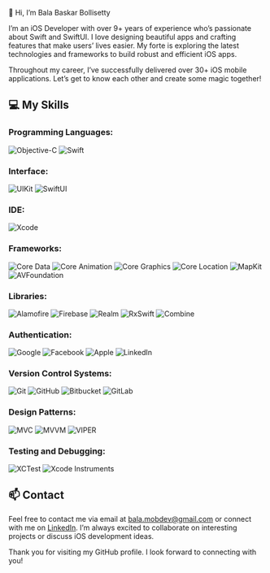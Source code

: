 👋 Hi, I’m Bala Baskar Bollisetty

I’m an iOS Developer with over 9+ years of experience who’s passionate about Swift and SwiftUI. I love designing beautiful apps and crafting features that make users’ lives easier. My forte is exploring the latest technologies and frameworks to build robust and efficient iOS apps.

Throughout my career, I’ve successfully delivered over 30+ iOS mobile applications. Let’s get to know each other and create some magic together!

## 💻 My Skills

### Programming Languages:
![Objective-C](https://camo.githubusercontent.com/43c91b7b71ad205fb4b0235841ef68c2b216a15551e5059520f51d3307fb2070/68747470733a2f2f696d672e736869656c64732e696f2f62616467652f6f626a6563746976652d2d632d3433384546463f7374796c653d666f722d7468652d6261646765266c6f676f3d6170706c65266c6f676f436f6c6f723d7768697465)
![Swift](https://camo.githubusercontent.com/05c34d21791b01055d15a9b9814c71d1da128b6fdd50e674cf1c8cefd7c25bef/68747470733a2f2f696d672e736869656c64732e696f2f62616467652f73776966742d4635344132413f7374796c653d666f722d7468652d6261646765266c6f676f3d7377696674266c6f676f436f6c6f723d7768697465)

### Interface:
![UIKit](https://camo.githubusercontent.com/8a9f0a1833d301e41d2f9b92150dd3f749e58bf6d59961b0c7e54f7a57f39468/68747470733a2f2f696d672e736869656c64732e696f2f62616467652f75696b69742d3233393646333f7374796c653d666f722d7468652d6261646765266c6f676f3d7377696674266c6f676f436f6c6f723d7768697465)
![SwiftUI](https://camo.githubusercontent.com/5d00a539d73f84f3fbbea55217444b192c21ce70b959cf982bf997396ee67617/68747470733a2f2f696d672e736869656c64732e696f2f62616467652f737769667475692d3030374146463f7374796c653d666f722d7468652d6261646765266c6f676f3d7377696674266c6f676f436f6c6f723d7768697465)

### IDE:
![Xcode](https://camo.githubusercontent.com/53be7dea3e6ac81143cdec915e7c2eadb03d2f75d01e87dc56e02ca440057446/68747470733a2f2f696d672e736869656c64732e696f2f62616467652f78636f64652d3135373546393f7374796c653d666f722d7468652d6261646765266c6f676f3d78636f6465266c6f676f436f6c6f723d7768697465)

### Frameworks:
![Core Data](https://camo.githubusercontent.com/d432be915145dd9fbf6832aeca8ee24d03251a73f3bd92552a7bc50378fc8ea7/68747470733a2f2f696d672e736869656c64732e696f2f62616467652f636f7265253230646174612d3144384546443f7374796c653d666f722d7468652d6261646765266c6f676f3d6170706c65266c6f676f436f6c6f723d7768697465)
![Core Animation](https://camo.githubusercontent.com/5214dfea5aeff182d6ba078314e182d84e4aa58904461dfee2cf1359013ac3bf/68747470733a2f2f696d672e736869656c64732e696f2f62616467652f636f7265253230616e696d6174696f6e2d4646413530303f7374796c653d666f722d7468652d6261646765266c6f676f3d7377696674266c6f676f436f6c6f723d7768697465)
![Core Graphics](https://camo.githubusercontent.com/9ecc07117e1848bd65653adaad1102786997ea8e312014dd7e21b13d58872b4c/68747470733a2f2f696d672e736869656c64732e696f2f62616467652f636f726525323067726170686963732d3442384130383f7374796c653d666f722d7468652d6261646765266c6f676f3d7377696674266c6f676f436f6c6f723d7768697465)
![Core Location](https://camo.githubusercontent.com/396df2a7410265202f7d156fe723fa283838006a6197f8e85491f0e249b0d4cf/68747470733a2f2f696d672e736869656c64732e696f2f62616467652f636f72652532306c6f636174696f6e2d3030413446463f7374796c653d666f722d7468652d6261646765266c6f676f3d7377696674266c6f676f436f6c6f723d7768697465)
![MapKit](https://camo.githubusercontent.com/15f990f78b14e33c02ed1dabe5ab58a890e861ca5c622f660120972e0e0642a7/68747470733a2f2f696d672e736869656c64732e696f2f62616467652f6d61706b69742d3030373844373f7374796c653d666f722d7468652d6261646765266c6f676f3d6170706c65266c6f676f436f6c6f723d7768697465)
![AVFoundation](https://camo.githubusercontent.com/613977e9e0b9a44b5b942ab8098ed55335c0eb236696b52c5745dbb9cd4e99b4/68747470733a2f2f696d672e736869656c64732e696f2f62616467652f6176666f756e646174696f6e2d4646324435353f7374796c653d666f722d7468652d6261646765266c6f676f3d6170706c65266c6f676f436f6c6f723d7768697465)

### Libraries:
![Alamofire](https://camo.githubusercontent.com/72b6e9447d95029a1402b4a526581aa3269d15c8c5f4c3b79759c945e5195165/68747470733a2f2f696d672e736869656c64732e696f2f62616467652f616c616d6f666972652d4543353736363f7374796c653d666f722d7468652d6261646765266c6f676f3d7377696674266c6f676f436f6c6f723d7768697465)
![Firebase](https://camo.githubusercontent.com/221ae254ee1256b8799f8adee7bc4620b7e78f0ef1a6b3a75200559c11fa571a/68747470733a2f2f696d672e736869656c64732e696f2f62616467652f66697265626173652d3033394245353f7374796c653d666f722d7468652d6261646765266c6f676f3d6669726562617365266c6f676f436f6c6f723d7768697465)
![Realm](https://camo.githubusercontent.com/58da6116c72b4f28ff48d2c78dbba915faaa69f575de9c35d5bc517d9d49cc47/68747470733a2f2f696d672e736869656c64732e696f2f62616467652f7265616c6d2d3339343737463f7374796c653d666f722d7468652d6261646765266c6f676f3d7265616c6d266c6f676f436f6c6f723d7768697465)
![RxSwift](https://camo.githubusercontent.com/806a57ddb9e004f292cb05357bfabb1682ab13adaf30507be26c172a46904881/68747470733a2f2f696d672e736869656c64732e696f2f62616467652f727873776966742d4444304237383f7374796c653d666f722d7468652d6261646765266c6f676f3d726561637469766578266c6f676f436f6c6f723d7768697465)
![Combine](https://img.shields.io/badge/combine-FF6F61?style=for-the-badge&logo=apple&logoColor=white)

### Authentication:
![Google](https://img.shields.io/badge/Google%20Sign--In-4285F4?style=for-the-badge&logo=google&logoColor=white)
![Facebook](https://img.shields.io/badge/Facebook%20Login-1877F2?style=for-the-badge&logo=facebook&logoColor=white)
![Apple](https://img.shields.io/badge/Apple%20Sign--In-000000?style=for-the-badge&logo=apple&logoColor=white)
![LinkedIn](https://img.shields.io/badge/LinkedIn%20Auth-0A66C2?style=for-the-badge&logo=linkedin&logoColor=white)

### Version Control Systems:
![Git](https://camo.githubusercontent.com/f9ca7f976e491f93373e6ac765ce77078bc1fd7e7338345e108f0eb8dd69463b/68747470733a2f2f696d672e736869656c64732e696f2f62616467652f6769742d4630353033323f7374796c653d666f722d7468652d6261646765266c6f676f3d676974266c6f676f436f6c6f723d7768697465)
![GitHub](https://camo.githubusercontent.com/236fcd63f5c7932c0928a86fb7ebdbb5e8876cc4c03779cd1fc8aa9c0196aab2/68747470733a2f2f696d672e736869656c64732e696f2f62616467652f6769746875622d3138313731373f7374796c653d666f722d7468652d6261646765266c6f676f3d676974687562266c6f676f436f6c6f723d7768697465)
![Bitbucket](https://camo.githubusercontent.com/068c48fc93a1ceb58843d8e28fde73d0cf3c75a65db4ed039235a37f7b3dba72/68747470733a2f2f696d672e736869656c64732e696f2f62616467652f6269746275636b65742d3030353243433f7374796c653d666f722d7468652d6261646765266c6f676f3d6269746275636b6574266c6f676f436f6c6f723d7768697465)
![GitLab](https://camo.githubusercontent.com/a2ee780ff8f3e8a10c87dc53adb22255f8547230e9aa8445313708551c402f12/68747470733a2f2f696d672e736869656c64732e696f2f62616467652f6769746c61622d4643364432363f7374796c653d666f722d7468652d6261646765266c6f676f3d6769746c6162266c6f676f436f6c6f723d7768697465)

### Design Patterns:
![MVC](https://camo.githubusercontent.com/68106d51c93fdccb9ea294abef1c8bdc7f1f25ff2ab57ce4327bfc92adeb8098/68747470733a2f2f696d672e736869656c64732e696f2f62616467652f6d76632d3643394243433f7374796c653d666f722d7468652d6261646765266c6f676f3d6170706c65266c6f676f436f6c6f723d7768697465)
![MVVM](https://camo.githubusercontent.com/59a97f395a422acc08aa5095b7b98427e1e964a15ddbd693f7cd48c5d7a876ca/68747470733a2f2f696d672e736869656c64732e696f2f62616467652f6d76766d2d3441393045323f7374796c653d666f722d7468652d6261646765266c6f676f3d6170706c65266c6f676f436f6c6f723d7768697465)
![VIPER](https://camo.githubusercontent.com/c255c773612cda78de1c13933204d1f2ae340e891ca6fe7f6c8cd11dc0d7619a/68747470733a2f2f696d672e736869656c64732e696f2f62616467652f76697065722d3030423241393f7374796c653d666f722d7468652d6261646765266c6f676f3d6170706c65266c6f676f436f6c6f723d7768697465)

### Testing and Debugging:
![XCTest](https://camo.githubusercontent.com/86e24126cc9cd4b3ca36bc7aad4742af472897a14ce8b8f319b5b0634c33d87a/68747470733a2f2f696d672e736869656c64732e696f2f62616467652f7863746573742d4641314532443f7374796c653d666f722d7468652d6261646765266c6f676f3d6170706c65266c6f676f436f6c6f723d7768697465)
![Xcode Instruments](https://camo.githubusercontent.com/af5425cac1aa8357dbdc9e12bc2eb4133401dad8ff1dd82cd57803f2e6a491f5/68747470733a2f2f696d672e736869656c64732e696f2f62616467652f78636f6465253230696e737472756d656e74732d3030373143353f7374796c653d666f722d7468652d6261646765266c6f676f3d6170706c65266c6f676f436f6c6f723d7768697465)

## 📫 Contact

Feel free to contact me via email at [bala.mobdev@gmail.com](mailto:bala.mobdev@gmail.com) or connect with me on [LinkedIn](https://www.linkedin.com/in/bala-baskar-bollisetty-943663152/). I’m always excited to collaborate on interesting projects or discuss iOS development ideas.

Thank you for visiting my GitHub profile. I look forward to connecting with you!
